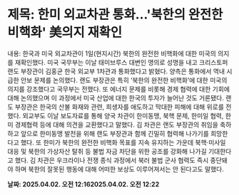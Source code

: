 # **제목: 한미 외교차관 통화…'북한의 완전한 비핵화' 美의지 재확인**

  내용: 한국과 미국 외교차관이 1일(현지시간) 북한의 완전한 비핵화에 대한 미국의 의지를 재확인했다.           미국 국무부는 이날 태미브루스 대변인 명의로 성명을 내고 크리스토퍼 랜도 부장관이 김홍균 한국 외교부 1차관과 통화했다고 밝혔다.  양측은 통화에서 역내 시급한 안보 문제를 논의했다. 랜도 부장관은 특히 ‘북한의 완전한 비핵화’에 대한 미국의 의지를 강조했다고 국무부는 전했다. 또 에너지 문제를 비롯해 경제 협력에 대한 기회에 대해 논의했으며 이 과정에서 미국 산업에 대한 한국의 투자가 늘어난 것도 거론됐다.           랜도 부장관은 한국의 산불 화재와 관련, 희생자를 애도하고 막대한 피해에 대해 위로를 전했다.           외교부도 이날 보도자료를 통해 양국 차관이 한미동맹, 북핵 문제, 한미일 협력, 한미 경제협력 등에 대해 의견을 교환했다고 말했다.           김 차관은 랜도 부장관의 취임을 축하하고 앞으로 한미동맹 발전을 위해 랜도 부장관과 함께 긴밀히 협력해 나가기를 희망한다고 했다.           또 한미가 북한의 완전한 비핵화 목표를 지속 유지하는 가운데 북핵·미사일 대응 및 북한의 가상자산 탈취 등 불법 자금 차단을 위한 공조를 강화해 나가길 기대한다고 했다.           김 차관은 우크라이나 전쟁 종식 과정에서 북러 불법 군사 협력도 즉시 중단돼야 하며 북한의 잘못된 행동에 대해 어떠한 보상도 이루어져서는 안 된다고도 말했다.

  **날짜: 2025.04.02. 오전 12:162025.04.02. 오전 12:22**